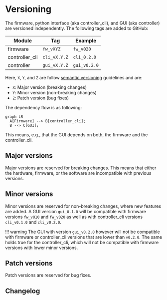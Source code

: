 # Versioning

The firmware,
python interface (aka controller_cli),
and GUI (aka controller)
are versioned independently.
The following tags are added
to GitHub:

| Module         | Tag          | Example      |
|----------------|--------------|--------------|
| firmware       | `fw_vXYZ`    | `fw_v020`    |
| controller_cli | `cli_vX.Y.Z` | `cli_0.2.0`  |
| controller     | `gui_vX.Y.Z` | `gui_v0.2.0` |

Here, `X`, `Y`, and `Z`
are follow
[semantic versioning](https://semver.org/)
guidelines and are:

- `X`: Major version (breaking changes)
- `Y`: Minor version (non-breaking changes)
- `Z`: Patch version (bug fixes)

The dependency flow is as following:

``` mermaid
graph LR
  A[Firmware] --> B[controller_cli];
  B --> C[GUI];
```

This means, e.g.,
that the GUI depends on both,
the firmware and the controller_cli.

## Major versions

Major versions are reserved for breaking changes.
This means that either the hardware,
firmware,
or the software are incompatible with previous versions.

## Minor versions

Minor versions are reserved for non-breaking changes,
where new features are added.
A GUI version `gui_0.1.0` will be compatible
with firmware versions `fw_v010` and `fw_v020`
as well as with controller_cli versions
`cli_v0.1.0` and `cli_v0.2.0`.

!!! warning
    The GUI with version `gui_v0.2.0` however
    will not be compatible with
    firmware or controller_cli versions that are lower than `v0.2.0`.
    The same holds true for the controller_cli,
    which will not be compatible with firmware versions
    with lower minor versions.

## Patch versions

Patch versions are reserved for bug fixes.

## Changelog
